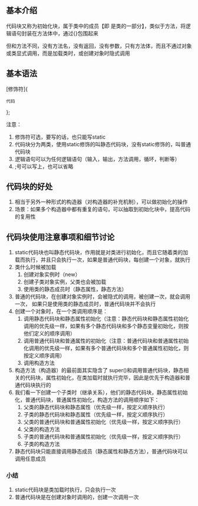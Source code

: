 ## 基本介绍

代码块又称为初始化块，属于类中的成员【即 是类的一部分】，类似于方法，将逻辑语句封装在方法体中，通过{}包围起来

但和方法不同，没有方法名，没有返回，没有参数，只有方法体，而且不通过对象或类显式调用，而是加载类时，或创建对象时隐式调用

## 基本语法

[修饰符]{

	代码

};

注意：

1. 修饰符可选，要写的话，也只能写static
2. 代码块分为两类，使用static修饰的叫静态代码块，没有static修饰的，叫普通代码块
3. 逻辑语句可以为任何逻辑语句（输入，输出，方法调用，循环，判断等）
4. ;号可以写上，也可以省略

## 代码块的好处

1. 相当于另外一种形式的构造器（对构造器的补充机制），可以做初始化的操作
2. 场景：如果多个构造器中都有重复的语句，可以抽取到初始化块中，提高代码的复用性

## 代码块使用注意事项和细节讨论

1. static代码块也叫静态代码块，作用就是对类进行初始化，而且它随着类的加载而执行，并且只会执行一次，如果是普通代码块，每创建一个对象，就执行
2. 类什么时候被加载
   1. 创建对象实例时（new）
   2. 创建子类对象实例，父类也会被加载
   3. 使用类的静态成员时（静态属性，静态方法）
3. 普通的代码块，在创建对象实例时，会被隐式的调用，被创建一次，就会调用一次，   如果只是使用类的静态成员时，普通代码块并不会执行
4. 创建一个对象时，在一个类调用顺序是：
   1. 调用静态代码块和静态属性初始化（注意：静态代码块和静态属性初始化调用的优先级一样，如果有多个静态代码块和多个静态变量初始化，则按他们定义的顺序调用）
   2. 调用普通代码块和普通属性的初始化（注意：普通代码块和普通属性初始化调用的优先级一样，如果有多个普通代码块和多个普通属性初始化，则按定义顺序调用）
   3. 调用构造方法
5. 构造方法（构造器）的最前面其实隐含了 super()和调用普通代码块，静态相关的代码块，属性初始化，在类加载时就执行完毕，因此是优先于构造器和普通代码块执行的
6. 我们看一下创建一个子类时（继承关系），他们的静态代码块，静态属性初始化，普通代码块，普通属性初始化，构造方法的调用顺序如下：
   1. 父类的静态代码块和静态属性（优先级一样，按定义顺序执行）
   2. 子类的静态代码块和静态属性（优先级一样，按定义顺序执行）
   3. 父类的普通代码块和普通属性初始化（优先级一样，按定义顺序执行）
   4. 父类的构造方法
   5. 子类的普通代码块和普通属性初始化（优先级一样，按定义顺序执行）
   6. 子类的构造方法
7. 静态代码块只能直接调用静态成员（静态属性和静态方法），普通代码块可以调用任意成员

### 小结

1. static代码块是类加载时执行，只会执行一次
2. 普通代码块是在创建对象时调用的，创建一次调用一次
